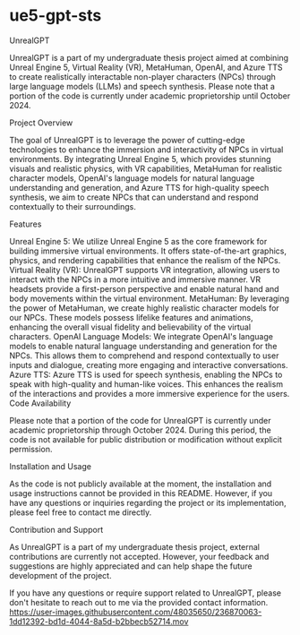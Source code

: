 # ue5-gpt-sts

UnrealGPT

UnrealGPT is a part of my undergraduate thesis project aimed at combining Unreal Engine 5, Virtual Reality (VR), MetaHuman, OpenAI, and Azure TTS to create realistically interactable non-player characters (NPCs) through large language models (LLMs) and speech synthesis. Please note that a portion of the code is currently under academic proprietorship until October 2024.

Project Overview

The goal of UnrealGPT is to leverage the power of cutting-edge technologies to enhance the immersion and interactivity of NPCs in virtual environments. By integrating Unreal Engine 5, which provides stunning visuals and realistic physics, with VR capabilities, MetaHuman for realistic character models, OpenAI's language models for natural language understanding and generation, and Azure TTS for high-quality speech synthesis, we aim to create NPCs that can understand and respond contextually to their surroundings.

Features

Unreal Engine 5: We utilize Unreal Engine 5 as the core framework for building immersive virtual environments. It offers state-of-the-art graphics, physics, and rendering capabilities that enhance the realism of the NPCs.
Virtual Reality (VR): UnrealGPT supports VR integration, allowing users to interact with the NPCs in a more intuitive and immersive manner. VR headsets provide a first-person perspective and enable natural hand and body movements within the virtual environment.
MetaHuman: By leveraging the power of MetaHuman, we create highly realistic character models for our NPCs. These models possess lifelike features and animations, enhancing the overall visual fidelity and believability of the virtual characters.
OpenAI Language Models: We integrate OpenAI's language models to enable natural language understanding and generation for the NPCs. This allows them to comprehend and respond contextually to user inputs and dialogue, creating more engaging and interactive conversations.
Azure TTS: Azure TTS is used for speech synthesis, enabling the NPCs to speak with high-quality and human-like voices. This enhances the realism of the interactions and provides a more immersive experience for the users.
Code Availability

Please note that a portion of the code for UnrealGPT is currently under academic proprietorship through October 2024. During this period, the code is not available for public distribution or modification without explicit permission.

Installation and Usage

As the code is not publicly available at the moment, the installation and usage instructions cannot be provided in this README. However, if you have any questions or inquiries regarding the project or its implementation, please feel free to contact me directly.

Contribution and Support

As UnrealGPT is a part of my undergraduate thesis project, external contributions are currently not accepted. However, your feedback and suggestions are highly appreciated and can help shape the future development of the project.

If you have any questions or require support related to UnrealGPT, please don't hesitate to reach out to me via the provided contact information.
https://user-images.githubusercontent.com/48035650/236870063-1dd12392-bd1d-4044-8a5d-b2bbecb52714.mov

